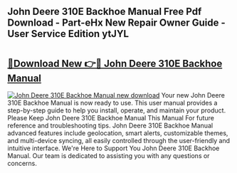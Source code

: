 ## John Deere 310E Backhoe Manual Free Pdf Download - Part-eHx New Repair Owner Guide - User Service Edition ytJYL

# <h2><a href="http://bc35066.oget.top/?id=John+Deere+310E+Backhoe+Manual">🔗Download New 👉🔴 John Deere 310E Backhoe Manual</a></h2>

[![John Deere 310E Backhoe Manual new download](https://i.imgur.com/5g1atiW.png)](http://bc35066.oget.top/?id=John+Deere+310E+Backhoe+Manual)
Your new John Deere 310E Backhoe Manual is now ready to use. This user manual provides a step-by-step guide to help you install, operate, and maintain your product. Please Keep John Deere 310E Backhoe Manual This Manual For future reference and troubleshooting tips. John Deere 310E Backhoe Manual advanced features include geolocation, smart alerts, customizable themes, and multi-device syncing, all easily controlled through the user-friendly and intuitive interface. We're Here to Support You John Deere 310E Backhoe Manual. Our team is dedicated to assisting you with any questions or concerns.
